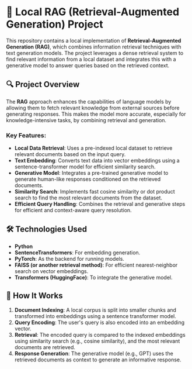 # 📄 Local RAG (Retrieval-Augmented Generation) Project

This repository contains a local implementation of **Retrieval-Augmented Generation (RAG)**, which combines information retrieval techniques with text generation models. The project leverages a dense retrieval system to find relevant information from a local dataset and integrates this with a generative model to answer queries based on the retrieved context.

## 🔍 Project Overview

The **RAG** approach enhances the capabilities of language models by allowing them to fetch relevant knowledge from external sources before generating responses. This makes the model more accurate, especially for knowledge-intensive tasks, by combining retrieval and generation.

### Key Features:
- **Local Data Retrieval**: Uses a pre-indexed local dataset to retrieve relevant documents based on the input query.
- **Text Embedding**: Converts text data into vector embeddings using a sentence-transformer model for efficient similarity search.
- **Generative Model**: Integrates a pre-trained generative model to generate human-like responses conditioned on the retrieved documents.
- **Similarity Search**: Implements fast cosine similarity or dot product search to find the most relevant documents from the dataset.
- **Efficient Query Handling**: Combines the retrieval and generative steps for efficient and context-aware query resolution.

## 🛠️ Technologies Used
- **Python**
- **SentenceTransformers**: For embedding generation.
- **PyTorch**: As the backend for running models.
- **FAISS (or another retrieval method)**: For efficient nearest-neighbor search on vector embeddings.
- **Transformers (HuggingFace)**: To integrate the generative model.

## 🚀 How It Works
1. **Document Indexing**: A local corpus is split into smaller chunks and transformed into embeddings using a sentence transformer model.
2. **Query Encoding**: The user's query is also encoded into an embedding vector.
3. **Retrieval**: The encoded query is compared to the indexed embeddings using similarity search (e.g., cosine similarity), and the most relevant documents are retrieved.
4. **Response Generation**: The generative model (e.g., GPT) uses the retrieved documents as context to generate an informative response.
